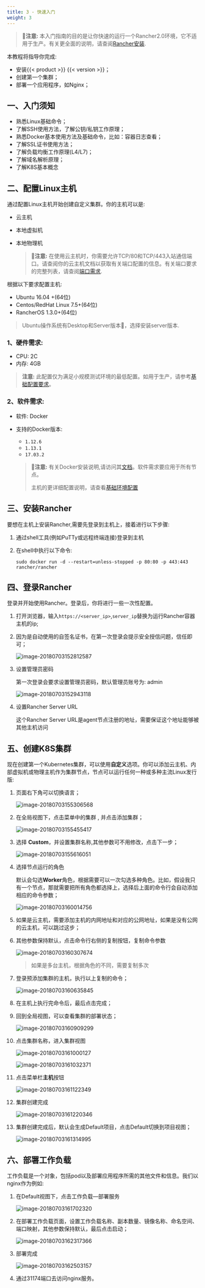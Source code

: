 ```yaml
---
title: 3 - 快速入门
weight: 3
---
```


>**注意:** 本入门指南的目的是让你快速的运行一个Rancher2.0环境，它不适用于生产。有关更全面的说明，请查阅[Rancher安装](/docs/rancher/v2.x/cn/installation/server-installation/).

本教程将指导你完成:

- 安装{{< product >}} {{< version >}}；
- 创建第一个集群；
- 部署一个应用程序，如Nginx；

## 一、入门须知

- 熟悉Linux基础命令；
- 了解SSH使用方法，了解公钥/私钥工作原理；
- 熟悉Docker基本使用方法及基础命令，比如：容器日志查看；
- 了解SSL证书使用方法；
- 了解负载均衡工作原理(L4/L7)；
- 了解域名解析原理；
- 了解K8S基本概念

## 二、配置Linux主机

通过配置Linux主机开始创建自定义集群。你的主机可以是:

- 云主机
- 本地虚拟机
- 本地物理机

  >**注意:** 在使用云主机时，你需要允许TCP/80和TCP/443入站通信端口。请查阅你的云主机文档以获取有关端口配置的信息。有关端口要求的完整列表，请查阅[端口需求](/docs/rancher/v2.x/cn/installation/references/).

根据以下要求配置主机:

- Ubuntu 16.04 +(64位)
- Centos/RedHat Linux 7.5+(64位)
- RancherOS 1.3.0+(64位)

> Ubuntu操作系统有Desktop和Server版本，选择安装server版本.

### 1、**硬件需求**:

- CPU: 2C
- 内存: 4GB
> **注意:** 此配置仅为满足小规模测试环境的最低配置。如用于生产，请参考[基础配置要求](/rancher/v2.x/cn/installation/basic-environment-configuration/)。

### 2、**软件需求**:

- 软件: Docker

- 支持的Docker版本:

  - `1.12.6`
  - `1.13.1`
  - `17.03.2`

  >**注意:** 有关Docker安装说明,请访问其[文档](https://docs.docker.com/install/)。软件需求要应用于所有节点。
  >
  > 主机的更详细配置说明，请查看[基础环境配置](/docs/rancher/v2.x/cn/installation/basic-environment-configuration/)

## 三、安装Rancher

要想在主机上安装Rancher,需要先登录到主机上，接着进行以下步骤:

  1. 通过shell工具(例如PuTTy或远程终端连接)登录到主机

  2. 在shell中执行以下命令:

      ```
      sudo docker run -d --restart=unless-stopped -p 80:80 -p 443:443 rancher/rancher
      ```

## 四、登录Rancher

登录并开始使用Rancher。登录后，你将进行一些一次性配置。

  1. 打开浏览器，输入`https://<server_ip>`,`server_ip`替换为运行Rancher容器主机的ip;

  2. 因为是自动使用的自签名证书，在第一次登录会提示安全授信问题，信任即可；

      ![image-20180703152812587](_index.assets/image-20180703152812587.png)

  3. 设置管理员密码

      第一次登录会要求设置管理员密码，默认管理员账号为: admin

      ![image-20180703152943118](_index.assets/image-20180703152943118.png)

  4. 设置Rancher Server URL

      这个Rancher Server URL是agent节点注册的地址，需要保证这个地址能够被其他主机访问

## 五、创建K8S集群

现在创建第一个Kubernetes集群，可以使用**自定义**选项。你可以添加云主机、内部虚拟机或物理主机作为集群节点，节点可以运行任何一种或多种主流Linux发行版:

  1. 页面右下角可以切换语言；

      ![image-20180703155306568](_index.assets/image-20180703155306568.png)

  2. 在全局视图下，点击菜单中的集群 , 并点击添加集群；

      ![image-20180703155455417](_index.assets/image-20180703155455417.png)

  3. 选择 **Custom**，并设置集群名称,其他参数可不用修改，点击下一步；

      ![image-20180703155616051](_index.assets/image-20180703155616051.png)

  4. 选择节点运行的角色
  
      默认会勾选**Worker**角色，根据需要可以一次勾选多种角色。比如，假设我只有一个节点，那就需要把所有角色都选择上，选择后上面的命令行会自动添加相应的命令参数；

      ![image-20180703160014756](_index.assets/image-20180703160014756.png)

  5. 如果是云主机，需要添加主机的内网地址和对应的公网地址，如果是没有公网的云主机，可以跳过这步；

  6. 其他参数保持默认，点击命令行右侧的复制按钮，复制命令参数

      ![image-20180703160307674](_index.assets/image-20180703160307674.png)

      > 如果是多台主机，根据角色的不同，需要复制多次

  7. 登录预添加集群的主机，执行以上复制的命令；

      ![image-20180703160635845](_index.assets/image-20180703160635845.png)

  8. 在主机上执行完命令后，最后点击完成；

  9. 回到全局视图，可以查看集群的部署状态；

      ![image-20180703160909299](_index.assets/image-20180703160909299.png)

  10. 点击集群名称，进入集群视图

      ![image-20180703161000127](_index.assets/image-20180703161000127.png)

      ![image-20180703161032371](_index.assets/image-20180703161032371.png)

  11. 点击菜单栏**主机**按钮

      ![image-20180703161122349](_index.assets/image-20180703161122349.png)

  12. 集群创建完成

      ![image-20180703161220346](_index.assets/image-20180703161220346.png)

  13. 集群创建完成后，默认会生成Default项目，点击Default切换到项目视图；

      ![image-20180703161314995](_index.assets/image-20180703161314995.png)

## 六、部署工作负载

工作负载是一个对象，包括pod以及部署应用程序所需的其他文件和信息。我们以nginx作为例如: 

  1. 在Default视图下，点击工作负载—部署服务

      ![image-20180703161702320](_index.assets/image-20180703161702320.png)

  2. 在部署工作负载页面，设置工作负载名称、副本数量、镜像名称、命名空间、端口映射，其他参数保持默认，最后点击启动；

      ![image-20180703162317366](_index.assets/image-20180703162317366.png)

  3. 部署完成

      ![image-20180703162503157](_index.assets/image-20180703162503157.png)

  4. 通过31174端口去访问nginx服务。
